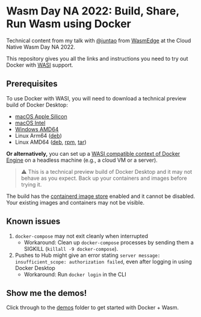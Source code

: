 # Wasm Day NA 2022: Build, Share, Run Wasm using Docker

Technical content from my talk with [@juntao](https://github.com/juntao) from [WasmEdge](https://wasmedge.org) at the Cloud Native Wasm Day NA 2022.

This repository gives you all the links and instructions you need to try out Docker with [WASI](https://wasi.dev) support.

## Prerequisites

To use Docker with WASI, you will need to download a technical preview build of Docker Desktop:

* [macOS Apple Silicon](https://dockr.ly/3sf56vH)
* [macOS Intel](https://dockr.ly/3VF6uFB)
* [Windows AMD64](https://dockr.ly/3ShlsP0)
* Linux Arm64 ([deb](https://dockr.ly/3TDcjRV))
* Linux AMD64 ([deb](https://dockr.ly/3TgpWH8), [rpm](https://dockr.ly/3eG6Mvp), [tar](https://dockr.ly/3yUhdCk))

**Or alternatively,** you can set up a [WASI compatible context of Docker Engine](./server) on a headless machine (e.g., a cloud VM or a server).

> :warning: This is a technical preview build of Docker Desktop and it may not behave as you expect. Back up your containers and images before trying it.

The build has the [containerd image store](https://docs.docker.com/desktop/containerd/) enabled and it cannot be disabled.
Your existing images and containers may not be visible.

## Known issues

1. `docker-compose` may not exit cleanly when interrupted
    - Workaround: Clean up `docker-compose` processes by sending them a SIGKILL (`killall -9 docker-compose`).
1. Pushes to Hub might give an error stating `server message: insufficient_scope: authorization failed`, even after logging in using Docker Desktop
    - Workaround: Run `docker login` in the CLI

## Show me the demos!

Click through to the [demos](./demos) folder to get started with Docker + Wasm.
